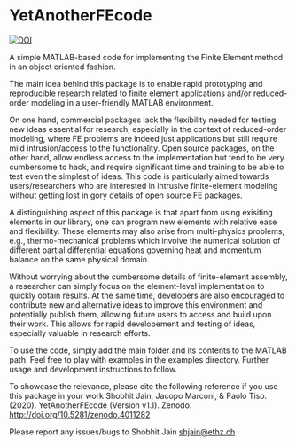 # YetAnotherFEcode
[![DOI](https://zenodo.org/badge/292112576.svg)](https://zenodo.org/badge/latestdoi/292112576)

A simple MATLAB-based code for implementing the Finite Element method in an object oriented fashion.

The main idea behind this package is to enable rapid prototyping and reproducible research related to finite element applications 
and/or reduced-order modeling in a user-friendly MATLAB environment. 

On one hand, commercial packages lack the flexibility needed for testing new ideas essential for research, especially in the context of 
reduced-order modeling, where FE problems are indeed just applications but still require mild intrusion/access to the functionality. 
Open source packages, on the other hand, allow endless access to the implementation but tend to be very cumbersome to hack, and 
require significant time and training to be able to test even the simplest of ideas. This code is particularly aimed towards 
users/researchers who are interested in intrusive finite-element modeling without getting lost in gory details of open source FE packages.  

A distinguishing aspect of this package is that apart from using exisiting elements in our library, one can program new elements with
relative ease and flexibility. These elements may also arise from multi-physics problems, e.g., thermo-mechanical 
problems which involve the numerical solution of different partial differential equations governing heat and momentum balance 
on the same physical domain. 

Without worrying about the cumbersome details of finite-element assembly, a researcher can simply focus on the 
element-level implementation to quickly obtain results. At the same time, developers are also encouraged to contribute new and 
alternative ideas to improve this environment and potentially publish them, allowing future users to access and build upon their work. 
This allows for rapid developement and testing of ideas, especially valuable in research efforts.

To use the code, simply add the main folder and its contents to the MATLAB path. Feel free to play with examples in the examples directory.
Further usage and development instructions to follow.  

To showcase the relevance, please cite the following reference if you use this package in your work
Shobhit Jain, Jacopo Marconi, & Paolo Tiso. (2020). YetAnotherFEcode (Version v1.1). Zenodo. http://doi.org/10.5281/zenodo.4011282

Please report any issues/bugs to Shobhit Jain <shjain@ethz.ch>
